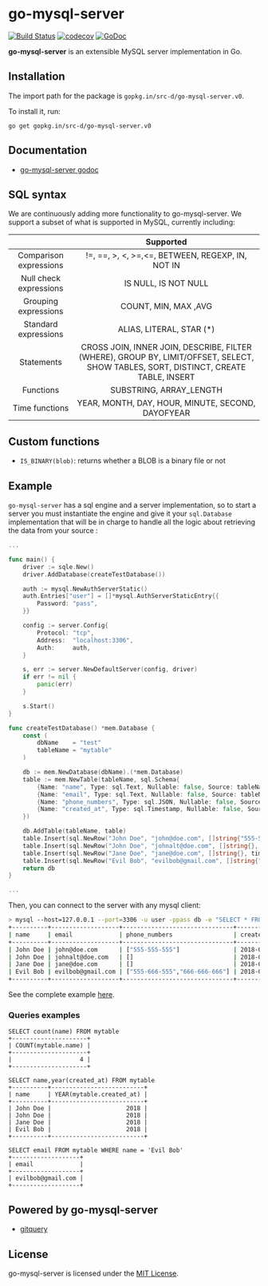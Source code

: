 # go-mysql-server

<a href="https://travis-ci.org/src-d/go-mysql-server"><img alt="Build Status" src="https://travis-ci.org/src-d/go-mysql-server.svg?branch=master" /></a>
<a href="https://codecov.io/gh/src-d/go-mysql-server"><img alt="codecov" src="https://codecov.io/gh/src-d/go-mysql-server/branch/master/graph/badge.svg" /></a>
<a href="https://godoc.org/github.com/src-d/go-mysql-server"><img alt="GoDoc" src="https://godoc.org/github.com/src-d/go-mysql-server?status.svg" /></a>

**go-mysql-server** is an extensible MySQL server implementation in Go.

## Installation

The import path for the package is `gopkg.in/src-d/go-mysql-server.v0`.

To install it, run:

```
go get gopkg.in/src-d/go-mysql-server.v0
```

## Documentation

* [go-mysql-server godoc](https://godoc.org/github.com/src-d/go-mysql-server)


## SQL syntax

We are continuously adding more functionality to go-mysql-server. We support a subset of what is supported in MySQL, currently including:

|                        |                                     Supported                                     |
|:----------------------:|:---------------------------------------------------------------------------------:|
| Comparison expressions | !=, ==, >, <, >=,<=, BETWEEN, REGEXP, IN, NOT IN |
| Null check expressions  | IS NULL, IS NOT NULL |
| Grouping expressions | COUNT, MIN, MAX ,AVG |
| Standard expressions  | ALIAS, LITERAL, STAR (*) |
| Statements  | CROSS JOIN, INNER JOIN, DESCRIBE, FILTER (WHERE), GROUP BY, LIMIT/OFFSET, SELECT, SHOW TABLES, SORT, DISTINCT, CREATE TABLE, INSERT |
| Functions | SUBSTRING, ARRAY_LENGTH |
| Time functions | YEAR, MONTH, DAY, HOUR, MINUTE, SECOND, DAYOFYEAR |

## Custom functions

- `IS_BINARY(blob)`: returns whether a BLOB is a binary file or not

## Example

`go-mysql-server` has a sql engine and a server implementation, so to start a server you must instantiate the engine and give it your `sql.Database` implementation that will be in charge to handle all the logic about retrieving the data from your source :

```go
...

func main() {
	driver := sqle.New()
	driver.AddDatabase(createTestDatabase())

	auth := mysql.NewAuthServerStatic()
	auth.Entries["user"] = []*mysql.AuthServerStaticEntry{{
		Password: "pass",
	}}

	config := server.Config{
		Protocol: "tcp",
		Address:  "localhost:3306",
		Auth:     auth,
	}

	s, err := server.NewDefaultServer(config, driver)
	if err != nil {
		panic(err)
	}

	s.Start()
}

func createTestDatabase() *mem.Database {
	const (
		dbName    = "test"
		tableName = "mytable"
	)

	db := mem.NewDatabase(dbName).(*mem.Database)
	table := mem.NewTable(tableName, sql.Schema{
		{Name: "name", Type: sql.Text, Nullable: false, Source: tableName},
		{Name: "email", Type: sql.Text, Nullable: false, Source: tableName},
		{Name: "phone_numbers", Type: sql.JSON, Nullable: false, Source: tableName},
		{Name: "created_at", Type: sql.Timestamp, Nullable: false, Source: tableName},
	})

	db.AddTable(tableName, table)
	table.Insert(sql.NewRow("John Doe", "john@doe.com", []string{"555-555-555"}, time.Now()))
	table.Insert(sql.NewRow("John Doe", "johnalt@doe.com", []string{}, time.Now()))
	table.Insert(sql.NewRow("Jane Doe", "jane@doe.com", []string{}, time.Now()))
	table.Insert(sql.NewRow("Evil Bob", "evilbob@gmail.com", []string{"555-666-555", "666-666-666"}, time.Now()))
	return db
}

...
```

Then, you can connect to the server with any mysql client:
```bash
> mysql --host=127.0.0.1 --port=3306 -u user -ppass db -e "SELECT * FROM mytable"
+----------+-------------------+-------------------------------+---------------------+
| name     | email             | phone_numbers                 | created_at          |
+----------+-------------------+-------------------------------+---------------------+
| John Doe | john@doe.com      | ["555-555-555"]               | 2018-04-18 10:42:58 |
| John Doe | johnalt@doe.com   | []                            | 2018-04-18 10:42:58 |
| Jane Doe | jane@doe.com      | []                            | 2018-04-18 10:42:58 |
| Evil Bob | evilbob@gmail.com | ["555-666-555","666-666-666"] | 2018-04-18 10:42:58 |
+----------+-------------------+-------------------------------+---------------------+
```

See the complete example [here](_example/main.go).

### Queries examples

```
SELECT count(name) FROM mytable
+---------------------+
| COUNT(mytable.name) |
+---------------------+
|                   4 |
+---------------------+

SELECT name,year(created_at) FROM mytable
+----------+--------------------------+
| name     | YEAR(mytable.created_at) |
+----------+--------------------------+
| John Doe |                     2018 |
| John Doe |                     2018 |
| Jane Doe |                     2018 |
| Evil Bob |                     2018 |
+----------+--------------------------+

SELECT email FROM mytable WHERE name = 'Evil Bob'
+-------------------+
| email             |
+-------------------+
| evilbob@gmail.com |
+-------------------+
```


## Powered by go-mysql-server

* [gitquery](https://github.com/src-d/gitquery)

## License

go-mysql-server is licensed under the [MIT License](/LICENSE).
